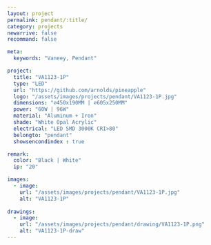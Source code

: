```yaml
---
layout: project
permalink: pendant/:title/
category: projects
newarrive: false
recommand: false

meta:
  keywords: "Vaneey, Pendant"

project:
  title: "VA1123-1P"
  type: "LED"
  url: "https://github.com/arnolds/pineapple"
  logo: "/assets/images/projects/pendant/VA1123-1P.jpg"
  dimensions: "∅450x190MM | ∅605x250MM"
  power: "60W | 96W"
  material: "Aluminum + Iron"
  shade: "White Opal Acrylic"
  electrical: "LED SMD 3000K CRI>80"
  belongto: "pendant"
  showsencondindex : true

remark:
  color: "Black | White"
  ip: "20"

images:
  - image:
    url: "/assets/images/projects/pendant/VA1123-1P.jpg"
    alt: "VA1123-1P"
    
drawings:
  - image:
    url: "/assets/images/projects/pendant/drawing/VA1123-1P.png"
    alt: "VA1123-1P-draw"
---
```

